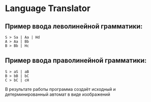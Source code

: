 # Language Translator
## Пример ввода леволинейной грамматики:<br/>
```
S > Sa | Aa | Hd
A > Aa | Bb
B > Bb | Hc
```

## Пример ввода праволинейной грамматики:<br/>
```
S > aS | aB
B > bB | bC
C > bC | cH
```

В результате работы программа создаёт исходный и детерминированный автомат в виде изображений

